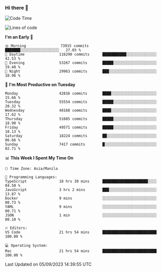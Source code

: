 ### Hi there 👋

<!--START_SECTION:waka-->
![Code Time](http://img.shields.io/badge/Code%20Time-4%2C297%20hrs%2032%20mins-blue)

![Lines of code](https://img.shields.io/badge/From%20Hello%20World%20I%27ve%20Written-106.6%20million%20lines%20of%20code-blue)

**I'm an Early 🐤** 

```text
🌞 Morning                73915 commits       ███████░░░░░░░░░░░░░░░░░░   27.03 % 
🌆 Daytime                116290 commits      ███████████░░░░░░░░░░░░░░   42.53 % 
🌃 Evening                53267 commits       █████░░░░░░░░░░░░░░░░░░░░   19.48 % 
🌙 Night                  29963 commits       ███░░░░░░░░░░░░░░░░░░░░░░   10.96 % 
```
📅 **I'm Most Productive on Tuesday** 

```text
Monday                   42816 commits       ████░░░░░░░░░░░░░░░░░░░░░   15.66 % 
Tuesday                  55554 commits       █████░░░░░░░░░░░░░░░░░░░░   20.32 % 
Wednesday                48168 commits       ████░░░░░░░░░░░░░░░░░░░░░   17.62 % 
Thursday                 51685 commits       █████░░░░░░░░░░░░░░░░░░░░   18.90 % 
Friday                   49571 commits       █████░░░░░░░░░░░░░░░░░░░░   18.13 % 
Saturday                 18224 commits       ██░░░░░░░░░░░░░░░░░░░░░░░   06.66 % 
Sunday                   7417 commits        █░░░░░░░░░░░░░░░░░░░░░░░░   02.71 % 
```


📊 **This Week I Spent My Time On** 

```text
🕑︎ Time Zone: Asia/Manila

💬 Programming Languages: 
TypeScript               18 hrs 30 mins      █████████████████████░░░░   84.50 % 
JavaScript               3 hrs 2 mins        ███░░░░░░░░░░░░░░░░░░░░░░   13.87 % 
Docker                   9 mins              ░░░░░░░░░░░░░░░░░░░░░░░░░   00.73 % 
YAML                     9 mins              ░░░░░░░░░░░░░░░░░░░░░░░░░   00.71 % 
JSON                     1 min               ░░░░░░░░░░░░░░░░░░░░░░░░░   00.10 % 

🔥 Editors: 
VS Code                  21 hrs 54 mins      █████████████████████████   100.00 % 

💻 Operating System: 
Mac                      21 hrs 54 mins      █████████████████████████   100.00 % 
```


 Last Updated on 05/09/2023 14:39:55 UTC
<!--END_SECTION:waka-->


<!--
**rad182/rad182** is a ✨ _special_ ✨ repository because its `README.md` (this file) appears on your GitHub profile.

Here are some ideas to get you started:

- 🔭 I’m currently working on ...
- 🌱 I’m currently learning ...
- 👯 I’m looking to collaborate on ...
- 🤔 I’m looking for help with ...
- 💬 Ask me about ...
- 📫 How to reach me: ...
- 😄 Pronouns: ...
- ⚡ Fun fact: ...
-->
